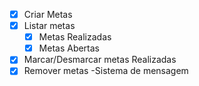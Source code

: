 -[x] Criar Metas
-[x] Listar metas
    -[x] Metas Realizadas
    -[x] Metas Abertas
-[x] Marcar/Desmarcar metas Realizadas
-[x] Remover metas
-Sistema de mensagem